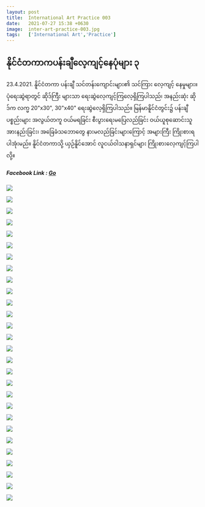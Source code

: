 ```yaml
---
layout: post
title:  International Art Practice 003
date:   2021-07-27 15:38 +0630
image:  inter-art-practice-003.jpg
tags:   ['International Art','Practice']
---
```

## နိုင်ငံတကာကပန်းချီလေ့ကျင့်နေပုံများ ၃
23.4.2021. နိူင်ငံတကာ ပန်းချီ သင်တန်းကျောင်းများ၏ သင်ကြား လေ့ကျင့် နေမှုများ။ ပုံရေးဆွဲရာတွင် ဆိုဒ်ကြီး များသာ ရေးဆွဲလေ့ကျင့်ကြလေ့ရှိကြပါသည်၊ အနည်းဆုံး ဆိုဒ်က လက္မ 20"x30", 30"x40" ရေးဆွဲလေ့ရှိကြပါသည်။ မြန်မာနိူင်ငံတွင်း၌ ပန်းချီပစ္စည်းများ အလွယ်တကူ ဝယ်မရခြင်း စီးပွားရေးမပြေလည်ခြင်း ဝယ်ယူစုဆောင်းသူအားနည်းခြင်း၊ အခြေခံသဘောတွေ နားမလည်ခြင်းများကြောင့် အများကြီး ကြိုးစားရပါအုံးမည်။ နိူင်ငံတကာသို့ ယှဉ်နိူင်အောင် လူငယ်ဝါသနာရှင်များ ကြိုးစားလေ့ကျင့်ကြပါလို့။

##### Facebook Link : [Go](https://www.facebook.com/groups/243207936740930/posts/383106559417733/)

![]({{site.baseurl}}/img/inter-art-practice-003/01.jpg)

![]({{site.baseurl}}/img/inter-art-practice-003/02.jpg)

![]({{site.baseurl}}/img/inter-art-practice-003/03.jpg)

![]({{site.baseurl}}/img/inter-art-practice-003/04.jpg)

![]({{site.baseurl}}/img/inter-art-practice-003/05.jpg)

![]({{site.baseurl}}/img/inter-art-practice-003/06.jpg)

![]({{site.baseurl}}/img/inter-art-practice-003/07.jpg)

![]({{site.baseurl}}/img/inter-art-practice-003/08.jpg)

![]({{site.baseurl}}/img/inter-art-practice-003/09.jpg)

![]({{site.baseurl}}/img/inter-art-practice-003/10.jpg)

![]({{site.baseurl}}/img/inter-art-practice-003/11.jpg)

![]({{site.baseurl}}/img/inter-art-practice-003/12.jpg)

![]({{site.baseurl}}/img/inter-art-practice-003/13.jpg)

![]({{site.baseurl}}/img/inter-art-practice-003/14.jpg)

![]({{site.baseurl}}/img/inter-art-practice-003/15.jpg)

![]({{site.baseurl}}/img/inter-art-practice-003/16.jpg)

![]({{site.baseurl}}/img/inter-art-practice-003/17.jpg)

![]({{site.baseurl}}/img/inter-art-practice-003/18.jpg)

![]({{site.baseurl}}/img/inter-art-practice-003/19.jpg)

![]({{site.baseurl}}/img/inter-art-practice-003/20.jpg)

![]({{site.baseurl}}/img/inter-art-practice-003/21.jpg)

![]({{site.baseurl}}/img/inter-art-practice-003/22.jpg)

![]({{site.baseurl}}/img/inter-art-practice-003/23.jpg)

![]({{site.baseurl}}/img/inter-art-practice-003/24.jpg)

![]({{site.baseurl}}/img/inter-art-practice-003/25.jpg)

![]({{site.baseurl}}/img/inter-art-practice-003/26.jpg)

![]({{site.baseurl}}/img/inter-art-practice-003/27.jpg)

![]({{site.baseurl}}/img/inter-art-practice-003/28.jpg)
